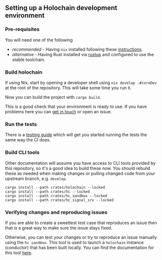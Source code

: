 ## Setting up a Holochain development environment

### Pre-requisites

You will need one of the following

- *recommended* - Having `nix` installed following these [instructions](https://nixos.org/download.html).
- *alternative* - Having Rust installed via [rustup](https://www.rust-lang.org/tools/install) and configured to use the stable toolchain.

### Build holochain

If using Nix, start by opening a developer shell using `nix develop .#coreDev` at the root of the repository. This will take
some time you run it.

Now you can build the project with `cargo build`.

This is a good check that your environment is ready to use. If you have problems here you can [get in touch](https://github.com/holochain/holochain/blob/develop/CONTRIBUTING.md#coordination) or open an issue.

### Run the tests

There is a [testing guide](https://github.com/holochain/holochain/blob/develop/docs/core_testing.md) which will get you started running
the tests the same way the CI does.

### Build CLI tools

Other documentation will assume you have access to CLI tools provided by this repository, so it's a good idea to build these now.
You should rebuild these as needed when making changes or pulling changed code from your upstream branch, e.g. `develop`.

```shell
cargo install --path crates/holochain --locked
cargo install --path crates/hc --locked
cargo install --path crates/hc_sandbox --locked
cargo install --path crates/hc_signal_srv --locked
```

### Verifying changes and reproducing issues

If you are able to create a sweettest test case that reproduces an issue then that is a great way to make sure the issue stays fixed.

Otherwise, you can test your changes or try to reproduce an issue manually using the `hc sandbox`. This tool is used to launch a `holochain` instance (conductor) that
has been built locally. You can find the documentation for this tool [here](https://github.com/holochain/holochain/blob/develop/crates/hc_sandbox/README.md).
